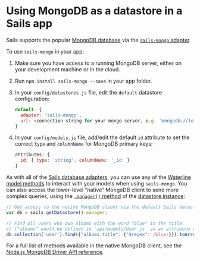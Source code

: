 # Using MongoDB as a datastore in a Sails app

Sails supports the popular [MongoDB database](https://www.mongodb.com/) via the [`sails-mongo` adapter](https://www.npmjs.com/package/sails-mongo).

To use `sails-mongo` in your app:

1. Make sure you have access to a running MongoDB server, either on your development machine or in the cloud.
2. Run `npm install sails-mongo --save` in your app folder.
3. In your `config/datastores.js` file, edit the `default` datastore configuration:

    ```js
    default: {
      adapter: 'sails-mongo',
      url: <connection string for your mongo server, e.g. 'mongodb://localhost:27017/myMongoDb'>
    }
    ``` 
4. In your `config/models.js` file, add/edit the default `id` attribute to set the correct `type` and `columnName` for MongoDB primary keys:

    ```js
    attributes: {
      id: { type: 'string', columnName: '_id' }
    }
    ```

As with all of the [Sails database adapters](http://sailsjs.com/documentation/concepts/extending-sails/adapters/available-adapters), you can use any of the [Waterline model methods](http://sailsjs.com/documentation/reference/waterline-orm/models) to interact with your models when using `sails-mongo`.  You can also access the lower-level &ldquo;native&rdquo; MongoDB client to send more complex queries, using the [`.manager()` method](http://next.sailsjs.com/documentation/reference/waterline-orm/datastores/manager) of the [datastore instance](http://next.sailsjs.com/documentation/reference/application/sails-get-datastore):

```js
// Get access to the native MongoDB client via the default Sails datastore.
var db = sails.getDatastore().manager;

// Find all users who own albums with the word "blue" in the title.
// ("albums" would be defined in `api/models/User.js` as an attribute of type "json".)
db.collection('user').find({"albums.title": {"$regex": /blue/}}).toArray(console.log);
```

For a full list of methods available in the native MongoDB client, see the <a href="http://mongodb.github.io/node-mongodb-native/2.2/api/Collection.html" target="_blank">Node.js MongoDB Driver API reference</a>.


<docmeta name="displayName" value="Using MongoDB">
